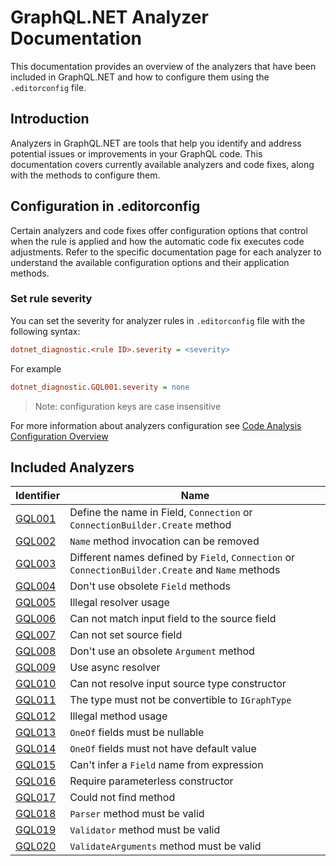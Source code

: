 # GraphQL.NET Analyzer Documentation

This documentation provides an overview of the analyzers that have been included
in GraphQL.NET and how to configure them using the `.editorconfig` file.

## Introduction

Analyzers in GraphQL.NET are tools that help you identify and address potential
issues or improvements in your GraphQL code. This documentation covers currently
available analyzers and code fixes, along with the methods to configure them.

## Configuration in .editorconfig

Certain analyzers and code fixes offer configuration options that control when
the rule is applied and how the automatic code fix executes code adjustments.
Refer to the specific documentation page for each analyzer to understand the
available configuration options and their application methods.

### Set rule severity

You can set the severity for analyzer rules in `.editorconfig` file with the
following syntax:

```ini
dotnet_diagnostic.<rule ID>.severity = <severity>
```

For example

```ini
dotnet_diagnostic.GQL001.severity = none
```

> Note: configuration keys are case insensitive

For more information about analyzers configuration see
[Code Analysis Configuration Overview](https://learn.microsoft.com/en-us/visualstudio/code-quality/use-roslyn-analyzers?view=vs-2022)

## Included Analyzers

| Identifier          | Name                                                                                              |
| ------------------- | ------------------------------------------------------------------------------------------------- |
| [GQL001](../gql001) | Define the name in Field, `Connection` or `ConnectionBuilder.Create` method                       |
| [GQL002](../gql002) | `Name` method invocation can be removed                                                           |
| [GQL003](../gql003) | Different names defined by `Field`, `Connection` or `ConnectionBuilder.Create` and `Name` methods |
| [GQL004](../gql004) | Don't use obsolete `Field` methods                                                                |
| [GQL005](../gql005) | Illegal resolver usage                                                                            |
| [GQL006](../gql006) | Can not match input field to the source field                                                     |
| [GQL007](../gql007) | Can not set source field                                                                          |
| [GQL008](../gql008) | Don't use an obsolete `Argument` method                                                           |
| [GQL009](../gql009) | Use async resolver                                                                                |
| [GQL010](../gql010) | Can not resolve input source type constructor                                                     |
| [GQL011](../gql011) | The type must not be convertible to `IGraphType`                                                  |
| [GQL012](../gql012) | Illegal method usage                                                                              |
| [GQL013](../gql013) | `OneOf` fields must be nullable                                                                   |
| [GQL014](../gql014) | `OneOf` fields must not have default value                                                        |
| [GQL015](../gql015) | Can't infer a `Field` name from expression                                                        |
| [GQL016](../gql016) | Require parameterless constructor                                                                 |
| [GQL017](../gql017) | Could not find method                                                                             |
| [GQL018](../gql018) | `Parser` method must be valid                                                                     |
| [GQL019](../gql019) | `Validator` method must be valid                                                                  |
| [GQL020](../gql020) | `ValidateArguments` method must be valid                                                          |
